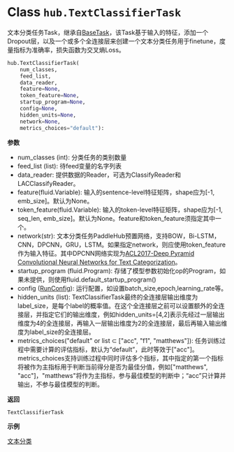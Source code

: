 # Class `hub.TextClassifierTask`
文本分类任务Task，继承自[BaseTask](base_task.md)，该Task基于输入的特征，添加一个Dropout层，以及一个或多个全连接层来创建一个文本分类任务用于finetune，度量指标为准确率，损失函数为交叉熵Loss。
```python
hub.TextClassifierTask(
    num_classes,
    feed_list,
    data_reader,
    feature=None,
    token_feature=None,
    startup_program=None,
    config=None,
    hidden_units=None,
    network=None,
    metrics_choices="default"):
```

**参数**

* num_classes (int): 分类任务的类别数量
* feed_list (list): 待feed变量的名字列表
* data_reader: 提供数据的Reader，可选为ClassifyReader和LACClassifyReader。
* feature(fluid.Variable): 输入的sentence-level特征矩阵，shape应为[-1, emb_size]。默认为None。
* token_feature(fluid.Variable): 输入的token-level特征矩阵，shape应为[-1, seq_len, emb_size]。默认为None。feature和token_feature须指定其中一个。
* network(str): 文本分类任务PaddleHub预置网络，支持BOW，Bi-LSTM，CNN，DPCNN，GRU，LSTM。如果指定network，则应使用token_feature作为输入特征。其中DPCNN网络实现为[ACL2017-Deep Pyramid Convolutional Neural Networks for Text Categorization](https://www.aclweb.org/anthology/P17-1052.pdf)。
* startup_program (fluid.Program): 存储了模型参数初始化op的Program，如果未提供，则使用fluid.default_startup_program()
* config ([RunConfig](../config.md)): 运行配置，如设置batch_size,epoch,learning_rate等。
* hidden_units (list): TextClassifierTask最终的全连接层输出维度为label_size，是每个label的概率值。在这个全连接层之前可以设置额外的全连接层，并指定它们的输出维度，例如hidden_units=[4,2]表示先经过一层输出维度为4的全连接层，再输入一层输出维度为2的全连接层，最后再输入输出维度为label_size的全连接层。
* metrics_choices("default" or list ⊂ ["acc", "f1", "matthews"]): 任务训练过程中需要计算的评估指标，默认为“default”，此时等效于["acc"]。metrics_choices支持训练过程中同时评估多个指标，其中指定的第一个指标将被作为主指标用于判断当前得分是否为最佳分值，例如["matthews", "acc"]，"matthews"将作为主指标，参与最佳模型的判断中；“acc”只计算并输出，不参与最佳模型的判断。

**返回**

`TextClassifierTask`

**示例**

[文本分类](../../../demo/text_classification/text_cls.py)
